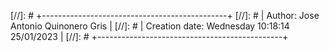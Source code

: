 [//]: # +----------------------------------------------+
[//]: # | Author: Jose Antonio Quinonero Gris          |
[//]: # | Creation date: Wednesday 10:18:14 25/01/2023 |
[//]: # +----------------------------------------------+
